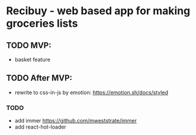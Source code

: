 # Recibuy - web based app for making groceries lists

## TODO MVP:

- basket feature

## TODO After MVP:

- rewrite to css-in-js by emotion: https://emotion.sh/docs/styled

### TODO

- add immer https://github.com/mweststrate/immer
- add react-hot-loader
